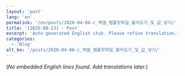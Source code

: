 ```yaml
---
layout: 'post'
lang: 'en'
permalink: '/en/posts/2020-04-06-c_엑셀_템플릿파일_불러오기_및_값_넣기/'
title: '[2025-08-13] - Post'
excerpt: 'Auto-generated English stub. Please refine translation.'
categories:
  - 'Blog'
alt_ko: '/posts/2020-04-06-c_엑셀_템플릿파일_불러오기_및_값_넣기/'
---
```


(*No embedded English lines found. Add translations later.*)
